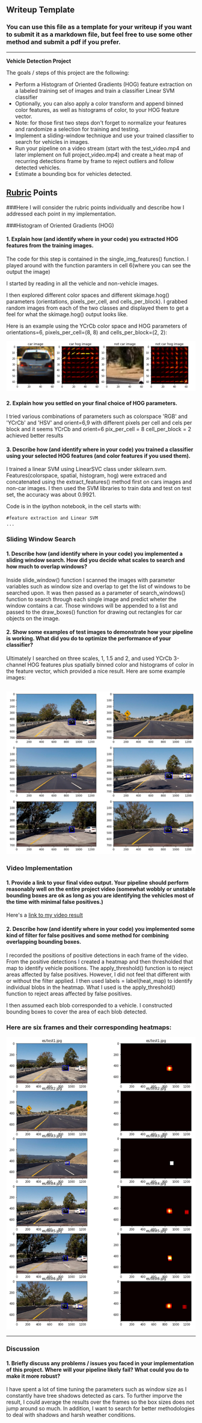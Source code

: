 ## Writeup Template
### You can use this file as a template for your writeup if you want to submit it as a markdown file, but feel free to use some other method and submit a pdf if you prefer.

---

**Vehicle Detection Project**

The goals / steps of this project are the following:

* Perform a Histogram of Oriented Gradients (HOG) feature extraction on a labeled training set of images and train a classifier Linear SVM classifier
* Optionally, you can also apply a color transform and append binned color features, as well as histograms of color, to your HOG feature vector. 
* Note: for those first two steps don't forget to normalize your features and randomize a selection for training and testing.
* Implement a sliding-window technique and use your trained classifier to search for vehicles in images.
* Run your pipeline on a video stream (start with the test_video.mp4 and later implement on full project_video.mp4) and create a heat map of recurring detections frame by frame to reject outliers and follow detected vehicles.
* Estimate a bounding box for vehicles detected.

[//]: # (Image References)
[image1]: ./examples/hog.png
[image2]: ./examples/test_box.png
[image3]: ./examples/heatmap.png
[image4]: ./examples/sliding_window.jpg
[image5]: ./examples/bboxes_and_heat.png
[image6]: ./examples/labels_map.png
[image7]: ./examples/output_bboxes.png
[video1]: ./project_output.mp4

## [Rubric](https://review.udacity.com/#!/rubrics/513/view) Points
###Here I will consider the rubric points individually and describe how I addressed each point in my implementation.  

###Histogram of Oriented Gradients (HOG)

#### 1. Explain how (and identify where in your code) you extracted HOG features from the training images.

The code for this step is contained in the single_img_features() function. I played around with the function paramters in cell 6(where you can see the output the image)

I started by reading in all the vehicle and non-vehicle images.

I then explored different color spaces and different skimage.hog() parameters (orientations, pixels_per_cell, and cells_per_block). I grabbed random images from each of the two classes and displayed them to get a feel for what the skimage.hog() output looks like.

Here is an example using the YCrCb color space and HOG parameters of orientations=6, pixels_per_cell=(8, 8) and cells_per_block=(2, 2):

![alt text][image1]

#### 2. Explain how you settled on your final choice of HOG parameters.

I tried various combinations of parameters such as colorspace 'RGB' and 'YCrCb' and 'HSV' and orient=6,9 with different pixels per cell and cels per block and it seems YCrCb and orient=6 pix_per_cell = 8 cell_per_block = 2 achieved better results

#### 3. Describe how (and identify where in your code) you trained a classifier using your selected HOG features (and color features if you used them).

I trained a linear SVM using LinearSVC class under skilearn.svm. Features(colorspace, spatial, histogram, hog) were extraced and concatenated using the extract_features() method first on cars images and non-car images. I then used the SVM libraries to train data and test on test set, the accuracy was about 0.9921.

Code is in the ipython notebook, in the cell starts with:
```
#feature extraction and Linear SVM
...
```


### Sliding Window Search

#### 1. Describe how (and identify where in your code) you implemented a sliding window search.  How did you decide what scales to search and how much to overlap windows?

Inside slide_window() function I scanned the images with parameter variables such as window size and overlap to get the list of windows to be searched upon. It was then passed as a parameter of search_windows() function to search through each single image and predict wheter the window contains a car. Those windows will be appended to a list and passed to the draw_boxes() function for drawing out rectangles for car objects on the image.

#### 2. Show some examples of test images to demonstrate how your pipeline is working.  What did you do to optimize the performance of your classifier?

Ultimately I searched on three scales, 1, 1.5 and 2, and used YCrCb 3-channel HOG features plus spatially binned color and histograms of color in the feature vector, which provided a nice result. Here are some example images:

![alt text][image2]
---

### Video Implementation

#### 1. Provide a link to your final video output.  Your pipeline should perform reasonably well on the entire project video (somewhat wobbly or unstable bounding boxes are ok as long as you are identifying the vehicles most of the time with minimal false positives.)
Here's a [link to my video result](./project_output.mp4)


#### 2. Describe how (and identify where in your code) you implemented some kind of filter for false positives and some method for combining overlapping bounding boxes.

I recorded the positions of positive detections in each frame of the video. From the positive detections I created a heatmap and then thresholded that map to identify vehicle positions. The apply_threshold() function is to reject areas affected by false positives. However, I did not feel that different with or without the filter applied. I then used labels = label(heat_map) to identify individual blobs in the heatmap. What I used is the apply_threshold() function to reject areas affected by false positives.

I then assumed each blob corresponded to a vehicle. I constructed bounding boxes to cover the area of each blob detected.

### Here are six frames and their corresponding heatmaps:

![alt text][image3]


---

### Discussion

#### 1. Briefly discuss any problems / issues you faced in your implementation of this project.  Where will your pipeline likely fail?  What could you do to make it more robust?

I have spent a lot of time tuning the parameters such as window size as I constantly have tree shadows detected as cars. To further imporve the result, I could average the results over the frames so the box sizes does not jump around so much. In addition, I want to search for better methodologies to deal with shadows and harsh weather conditions.

